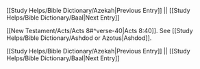 [[Study Helps/Bible Dictionary/Azekah|Previous Entry]]  ||  [[Study Helps/Bible Dictionary/Baal|Next Entry]]

 [[New Testament/Acts/Acts 8#^verse-40|Acts 8:40]]. See [[Study Helps/Bible Dictionary/Ashdod or Azotus|Ashdod]].

[[Study Helps/Bible Dictionary/Azekah|Previous Entry]]  ||  [[Study Helps/Bible Dictionary/Baal|Next Entry]]